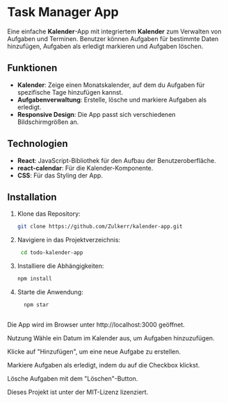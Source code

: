# Task Manager App

Eine einfache **Kalender**-App mit integriertem **Kalender** zum Verwalten von Aufgaben und Terminen. Benutzer können Aufgaben für bestimmte Daten hinzufügen, Aufgaben als erledigt markieren und Aufgaben löschen.


## Funktionen

- **Kalender**: Zeige einen Monatskalender, auf dem du Aufgaben für spezifische Tage hinzufügen kannst.
- **Aufgabenverwaltung**: Erstelle, lösche und markiere Aufgaben als erledigt.
- **Responsive Design**: Die App passt sich verschiedenen Bildschirmgrößen an.

## Technologien

- **React**: JavaScript-Bibliothek für den Aufbau der Benutzeroberfläche.
- **react-calendar**: Für die Kalender-Komponente.
- **CSS**: Für das Styling der App.

## Installation

1. Klone das Repository:

   ```bash
   git clone https://github.com/Zulkerr/kalender-app.git

2. Navigiere in das Projektverzeichnis:
    ```bash 
     cd todo-kalender-app

4.  Installiere die Abhängigkeiten:
      ```bash
     npm install

5.   Starte die Anwendung:
      ```bash
        npm star
   
Die App wird im Browser unter http://localhost:3000 geöffnet.

Nutzung
Wähle ein Datum im Kalender aus, um Aufgaben hinzuzufügen.

Klicke auf "Hinzufügen", um eine neue Aufgabe zu erstellen.

Markiere Aufgaben als erledigt, indem du auf die Checkbox klickst.

Lösche Aufgaben mit dem "Löschen"-Button.

Dieses Projekt ist unter der MIT-Lizenz lizenziert.
